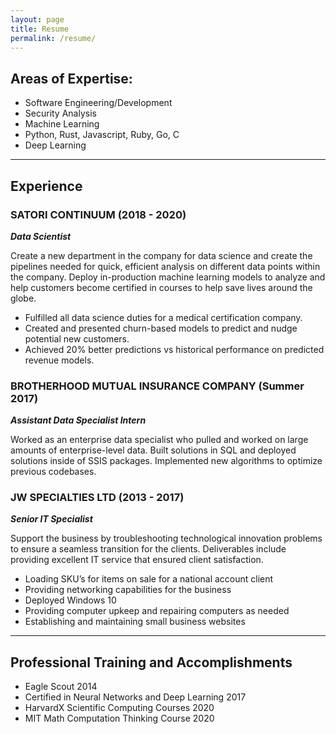 ```yaml
---
layout: page
title: Resume
permalink: /resume/
---
```


## Areas of Expertise:

- Software Engineering/Development
- Security Analysis
- Machine Learning
- Python, Rust, Javascript, Ruby, Go, C
- Deep Learning

---

## Experience

### SATORI CONTINUUM (2018 - 2020)
***Data Scientist***

Create a new department in the company for data science and create the pipelines needed for quick, efficient analysis on different data points within the company. Deploy in-production machine learning models to analyze and help customers become certified in courses to help save lives around the globe.
- Fulfilled all data science duties for a medical certification company.
- Created and presented churn-based models to predict and nudge potential new customers. 
- Achieved 20% better predictions vs historical performance on predicted revenue models.

### BROTHERHOOD MUTUAL INSURANCE COMPANY (Summer 2017)
***Assistant Data Specialist Intern***

Worked as an enterprise data specialist who pulled and worked on large amounts of enterprise-level data. Built solutions in SQL and deployed solutions inside of SSIS packages. Implemented new algorithms to optimize previous codebases. 

### JW SPECIALTIES LTD (2013 - 2017)
***Senior IT Specialist***

Support the business by troubleshooting technological innovation problems to ensure a seamless transition for the clients. Deliverables include providing excellent IT service that ensured client satisfaction.
- Loading SKU’s for items on sale for a national account client
- Providing networking capabilities for the business
- Deployed Windows 10
- Providing computer upkeep and repairing computers as needed
- Establishing and maintaining small business websites

---
## Professional Training and Accomplishments
- Eagle Scout 2014
- Certified in Neural Networks and Deep Learning 2017
- HarvardX Scientific Computing Courses 2020
- MIT Math Computation Thinking Course 2020

